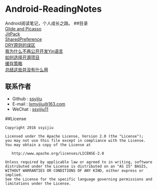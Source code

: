 # Android-ReadingNotes
Android阅读笔记，个人成长之路。
##目录  
[Glide and Picasso](https://github.com/ssyijiu/Android-ReadingNotes/blob/master/Finished/Glide%20and%20Picasso.md)   
[JitPack](https://github.com/ssyijiu/Android-ReadingNotes/blob/master/Finished/JitPack.md)   
[SharedPreference](https://github.com/ssyijiu/Android-ReadingNotes/blob/master/Finished/SharedPreference.md)     
[DRY原则的误区](https://github.com/ssyijiu/Android-ReadingNotes/blob/master/Finished/DRY%E5%8E%9F%E5%88%99%E7%9A%84%E8%AF%AF%E5%8C%BA.md)    
[我为什么不再公开开发Yin语言](https://github.com/ssyijiu/Android-ReadingNotes/blob/master/Finished/%E6%88%91%E4%B8%BA%E4%BB%80%E4%B9%88%E4%B8%8D%E5%86%8D%E5%85%AC%E5%BC%80%E5%BC%80%E5%8F%91Yin%E8%AF%AD%E8%A8%80.md)    
[如何选择开源项目](https://github.com/ssyijiu/Android-ReadingNotes/blob/master/Finished/%E5%A6%82%E4%BD%95%E9%80%89%E6%8B%A9%E5%BC%80%E6%BA%90%E9%A1%B9%E7%9B%AE.md)  
[缓存策略](https://github.com/ssyijiu/Android-ReadingNotes/blob/master/Finished/%E7%BC%93%E5%AD%98%E7%AD%96%E7%95%A5.txt)     
[总结这些并没有什么用](https://github.com/ssyijiu/Android-ReadingNotes/blob/master/%E6%80%BB%E7%BB%93%E8%BF%99%E4%BA%9B%E5%B9%B6%E6%B2%A1%E6%9C%89%E4%BB%80%E4%B9%88%E7%94%A8.md)


## 联系作者
- Github : [ssyijiu](https://github.com/ssyijiu)
- E-mail : lxmyijiu@163.com
- WeChat : [ssyijiu11](http://obe5pxv6t.bkt.clouddn.com/weixin.jpg)

##License

```
Copyright 2016 ssyijiu

Licensed under the Apache License, Version 2.0 (the "License");
you may not use this file except in compliance with the License.
You may obtain a copy of the License at

   http://www.apache.org/licenses/LICENSE-2.0

Unless required by applicable law or agreed to in writing, software
distributed under the License is distributed on an "AS IS" BASIS,
WITHOUT WARRANTIES OR CONDITIONS OF ANY KIND, either express or implied.
See the License for the specific language governing permissions and
limitations under the License.
```
